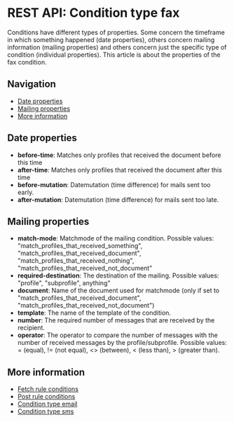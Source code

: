 # REST API: Condition type fax

Conditions have different types of properties. Some concern the timeframe in 
which something happened (date properties), others concern mailing information 
(mailing properties) and others concern just the specific type of condition 
(individual properties). This article is about the properties of the 
fax condition.

## Navigation
* [Date properties](rest-condition-type-fax#date-properties)
* [Mailing properties](rest-condition-type-fax#mailing-properties)
* [More information](rest-condition-type-fax#more-information)

## Date properties
* **before-time**: Matches only profiles that received the document before this time
* **after-time**: Matches only profiles that received the document after this time
* **before-mutation**: Datemutation (time difference) for mails sent too early.
* **after-mutation**: Datemutation (time difference) for mails sent too late.

## Mailing properties
* **match-mode**: Matchmode of the mailing condition. Possible values: 
"match_profiles_that_received_something", "match_profiles_that_received_document", 
"match_profiles_that_received_nothing", "match_profiles_that_received_not_document"
* **required-destination**: The destination of the mailing. Possible values: 
"profile", "subprofile", anything"
* **document**: Name of the document used for matchmode (only if set to 
"match_profiles_that_received_document", "match_profiles_that_received_not_document")
* **template**: The name of the template of the condition.
* **number**: The required number of messages that are received by the recipient.
* **operator**: The operator to compare the number of messages with the number 
of received messages by the profile/subprofile. Possible values: 
\= (equal), \!\= (not equal), \<\> (between), \< (less than), \> (greater than).

## More information
* [Fetch rule conditions](rest-get-rule-conditions)
* [Post rule conditions](rest-post-rule-conditions)
* [Condition type email](rest-condition-type-email)
* [Condition type sms](rest-condition-type-sms)
